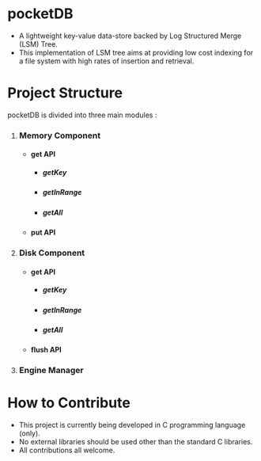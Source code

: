 # pocketDB
- A lightweight key-value data-store backed by Log Structured Merge (LSM) Tree.
- This implementation of LSM tree aims at providing low cost indexing for a file system with high rates of insertion and retrieval.

# Project Structure
pocketDB is divided into three main modules :
1. ### Memory Component
     - #### get API
       - ##### getKey
       - ##### getInRange
       - ##### getAll
     - #### put API
2. ### Disk Component
     - #### get API
       - ##### getKey
       - ##### getInRange
       - ##### getAll
     - #### flush API
3. ### Engine Manager
 
# How to Contribute  
- This project is currently being developed in C programming language (only).
- No external libraries should be used other than the standard C libraries.
- All contributions all welcome.
